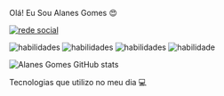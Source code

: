 
Olá! Eu Sou Alanes Gomes 😍

[![rede social](https://img.shields.io/badge/Instagram-E4405F?style=for-the-badge&logo=instagram&logoColor=white)](https://www.instagram.com/alanesgomess)

![habilidades](https://img.shields.io/badge/MySQL-00000F?style=for-the-badge&logo=mysql&logoColor=white)
![habilidades](	https://img.shields.io/badge/HTML-239120?style=for-the-badge&logo=html5&logoColor=white)
![habilidades](https://img.shields.io/badge/CSS-239120?&style=for-the-badge&logo=css3&logoColor=white)
![habilidade](https://img.shields.io/badge/JavaScript-F7DF1E?style=for-the-badge&logo=javascript&logoColor=black)


![Alanes Gomes GitHub stats](https://github-readme-stats.vercel.app/api?username=alanes&show_icons=true&theme=radical)

Tecnologias que utilizo no meu dia 💻
